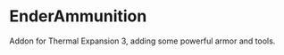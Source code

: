 EnderAmmunition
===============

Addon for Thermal Expansion 3, adding some powerful armor and tools.
